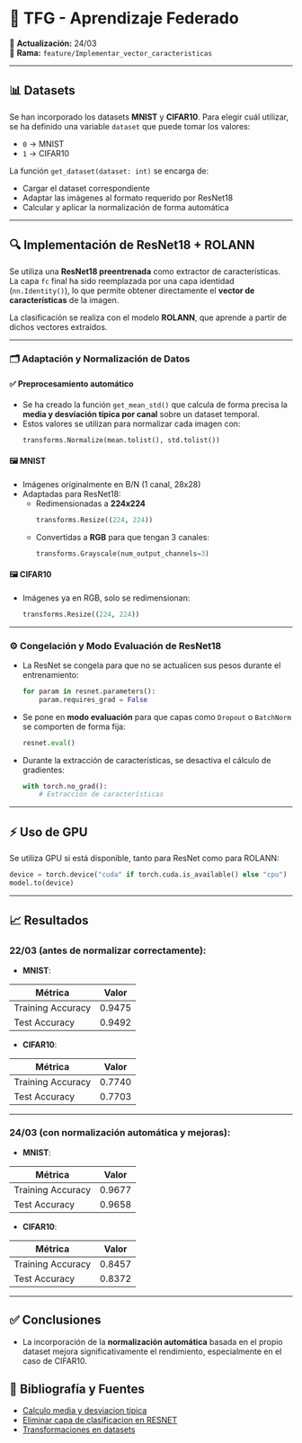 # 🧠 TFG - Aprendizaje Federado

📅 **Actualización:** 24/03  
🔧 **Rama:** `feature/Implementar_vector_caracteristicas`

---

## 📊 Datasets

Se han incorporado los datasets **MNIST** y **CIFAR10**. Para elegir cuál utilizar, se ha definido una variable `dataset` que puede tomar los valores:
- `0` → MNIST
- `1` → CIFAR10

La función `get_dataset(dataset: int)` se encarga de:
- Cargar el dataset correspondiente
- Adaptar las imágenes al formato requerido por ResNet18
- Calcular y aplicar la normalización de forma automática

---

## 🔍 Implementación de ResNet18 + ROLANN

Se utiliza una **ResNet18 preentrenada** como extractor de características.  
La capa `fc` final ha sido reemplazada por una capa identidad (`nn.Identity()`), lo que permite obtener directamente el **vector de características** de la imagen.

La clasificación se realiza con el modelo **ROLANN**, que aprende a partir de dichos vectores extraídos.

---

### 🗂️ Adaptación y Normalización de Datos

#### ✅ Preprocesamiento automático
- Se ha creado la función `get_mean_std()` que calcula de forma precisa la **media y desviación típica por canal** sobre un dataset temporal.
- Estos valores se utilizan para normalizar cada imagen con:
  ```python
  transforms.Normalize(mean.tolist(), std.tolist())
  ```

#### 🖼️ MNIST
- Imágenes originalmente en B/N (1 canal, 28x28)
- Adaptadas para ResNet18:
  - Redimensionadas a **224x224**
    ```python
    transforms.Resize((224, 224))
    ```
  - Convertidas a **RGB** para que tengan 3 canales:
    ```python
    transforms.Grayscale(num_output_channels=3)
    ```

#### 🖼️ CIFAR10
- Imágenes ya en RGB, solo se redimensionan:
  ```python
  transforms.Resize((224, 224))
  ```

---

### ⚙️ Congelación y Modo Evaluación de ResNet18

- La ResNet se congela para que no se actualicen sus pesos durante el entrenamiento:
  ```python
  for param in resnet.parameters():
      param.requires_grad = False
  ```

- Se pone en **modo evaluación** para que capas como `Dropout` o `BatchNorm` se comporten de forma fija:
  ```python
  resnet.eval()
  ```

- Durante la extracción de características, se desactiva el cálculo de gradientes:
  ```python
  with torch.no_grad():
      # Extracción de características
  ```

---

## ⚡ Uso de GPU

Se utiliza GPU si está disponible, tanto para ResNet como para ROLANN:
```python
device = torch.device("cuda" if torch.cuda.is_available() else "cpu")
model.to(device)
```

---

## 📈 Resultados

### **22/03** (antes de normalizar correctamente):

- **MNIST**:

| Métrica            | Valor   |
|--------------------|---------|
| Training Accuracy  | 0.9475  |
| Test Accuracy      | 0.9492  |

- **CIFAR10**:

| Métrica            | Valor   |
|--------------------|---------|
| Training Accuracy  | 0.7740  |
| Test Accuracy      | 0.7703  |

---

### **24/03** (con normalización automática y mejoras):

- **MNIST**:

| Métrica            | Valor   |
|--------------------|---------|
| Training Accuracy  | 0.9677  |
| Test Accuracy      | 0.9658  |

- **CIFAR10**:

| Métrica            | Valor   |
|--------------------|---------|
| Training Accuracy  | 0.8457  |
| Test Accuracy      | 0.8372  |

---

## ✅ Conclusiones

- La incorporación de la **normalización automática** basada en el propio dataset mejora significativamente el rendimiento, especialmente en el caso de CIFAR10.

## 📖 Bibliografía y Fuentes

- [Calculo media y desviacion tipica](https://www.youtube.com/watch?v=y6IEcEBRZks)
- [Eliminar capa de clasificacion en RESNET](https://stackoverflow.com/questions/52548174/how-to-remove-the-last-fc-layer-from-a-resnet-model-in-pytorch)
- [Transformaciones en datasets](https://pytorch.org/vision/0.9/transforms.html)